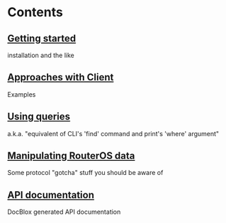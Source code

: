 # Contents
## [Getting started](wiki/Getting-started)
installation and the like
## [Approaches with Client](wiki/Approaches-with-Client)
Examples
## [Using queries](wiki/Using-queries)
a.k.a. "equivalent of CLI's 'find' command and print's 'where' argument"
## [Manipulating RouterOS data](wiki/Manipulating-RouterOS-data)
Some protocol "gotcha" stuff you should be aware of
## [API documentation](http://pear2.github.com/Net_RouterOS/Documentation/1.0.0b2/)
DocBlox generated API documentation